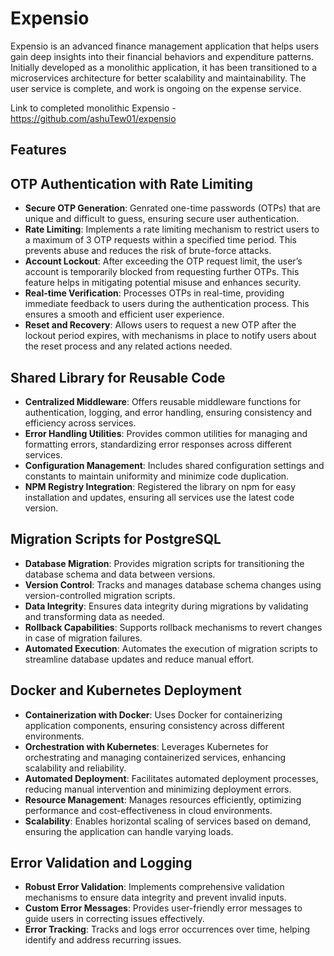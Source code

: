 # Expensio

Expensio is an advanced finance management application that helps users gain deep insights into their financial behaviors and expenditure patterns. Initially developed as a monolithic application, it has been transitioned to a microservices architecture for better scalability and maintainability. The user service is complete, and work is ongoing on the expense service.


Link to completed monolithic Expensio - https://github.com/ashuTew01/expensio

## Features

## OTP Authentication with Rate Limiting

- **Secure OTP Generation**: Genrated one-time passwords (OTPs) that are unique and difficult to guess, ensuring secure user authentication.
- **Rate Limiting**:  Implements a rate limiting mechanism to restrict users to a maximum of 3 OTP requests within a specified time period. This prevents abuse and reduces the risk of brute-force attacks.
- **Account Lockout**: After exceeding the OTP request limit, the user’s account is temporarily blocked from requesting further OTPs. This feature helps in mitigating potential misuse and enhances security.
- **Real-time Verification**: Processes OTPs in real-time, providing immediate feedback to users during the authentication process. This ensures a smooth and efficient user experience.
- **Reset and Recovery**: Allows users to request a new OTP after the lockout period expires, with mechanisms in place to notify users about the reset process and any related actions needed.

## Shared Library for Reusable Code

- **Centralized Middleware**: Offers reusable middleware functions for authentication, logging, and error handling, ensuring consistency and efficiency across services.
- **Error Handling Utilities**:  Provides common utilities for managing and formatting errors, standardizing error responses across different services.
- **Configuration Management**: Includes shared configuration settings and constants to maintain uniformity and minimize code duplication.
- **NPM Registry Integration**: Registered the library on npm for easy installation and updates, ensuring all services use the latest code version.

##  Migration Scripts for PostgreSQL

- **Database Migration**: Provides migration scripts for transitioning the database schema and data between versions.
- **Version Control**:  Tracks and manages database schema changes using version-controlled migration scripts.
- **Data Integrity**: Ensures data integrity during migrations by validating and transforming data as needed.
- **Rollback Capabilities**: Supports rollback mechanisms to revert changes in case of migration failures.
- **Automated Execution**: Automates the execution of migration scripts to streamline database updates and reduce manual effort.

##  Docker and Kubernetes Deployment

- **Containerization with Docker**: Uses Docker for containerizing application components, ensuring consistency across different environments.
- **Orchestration with Kubernetes**:   Leverages Kubernetes for orchestrating and managing containerized services, enhancing scalability and reliability.
- **Automated Deployment**: Facilitates automated deployment processes, reducing manual intervention and minimizing deployment errors.
- **Resource Management**: Manages resources efficiently, optimizing performance and cost-effectiveness in cloud environments.
- **Scalability**: Enables horizontal scaling of services based on demand, ensuring the application can handle varying loads.

##  Error Validation and Logging

- **Robust Error Validation**: Implements comprehensive validation mechanisms to ensure data integrity and prevent invalid inputs.
- **Custom Error Messages**:   Provides user-friendly error messages to guide users in correcting issues effectively.
- **Error Tracking**: Tracks and logs error occurrences over time, helping identify and address recurring issues.